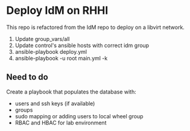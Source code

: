 # Deploy IdM on RHHI

This repo is refactored from the IdM repo to deploy on a libvirt network.

1. Update group_vars/all
2. Update control's ansible hosts with correct idm group
3. ansible-playbook deploy.yml
4. ansible-playbook -u root main.yml -k


## Need to do

Create a playbook that populates the database with:
- users and ssh keys (if available)
- groups
- sudo mapping or adding users to local wheel group
- RBAC and HBAC for lab environment
